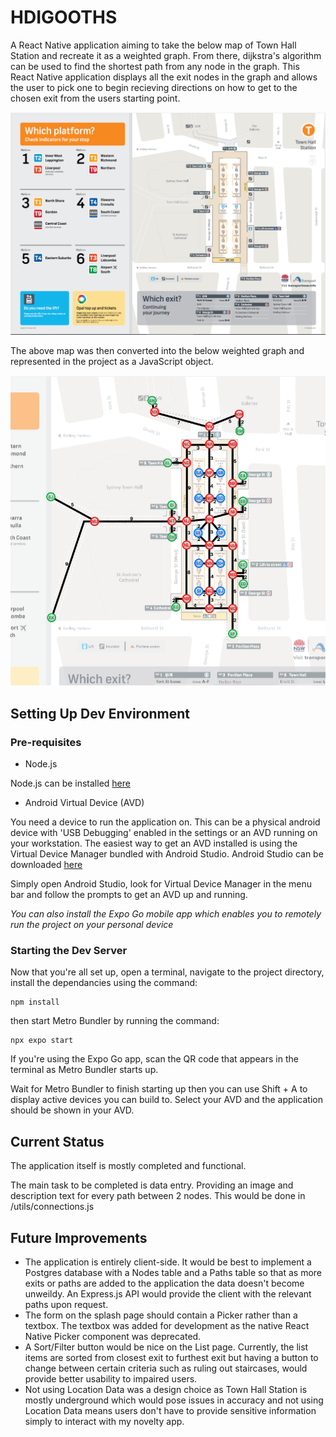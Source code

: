 # HDIGOOTHS
A React Native application aiming to take the below map of Town Hall Station and recreate it as a weighted graph. From  there, dijkstra's algorithm can be used to find the shortest path from any node in the graph. This React Native application displays all the exit nodes in the graph and allows the user to pick one to begin recieving directions on how to get to the chosen exit from the users starting point. 

![alt text](https://github.com/wkhatiz/hdigooths/blob/main/assets/Town%20Hall%20Station%20Map.png?raw=true)

The above map was then converted into the below weighted graph and represented in the project as a JavaScript object. 

![alt text](https://github.com/wkhatiz/hdigooths/blob/main/assets/Weighted%20Graph.png?raw=true)

## Setting Up Dev Environment

### Pre-requisites
- Node.js

Node.js can be installed [here](https://nodejs.org/en/download)

- Android Virtual Device (AVD)

You need a device to run the application on. This can be a physical android device with 'USB Debugging' enabled in the settings or an AVD running on your workstation. The easiest way to get an AVD installed is using the Virtual Device Manager bundled with Android Studio. Android Studio can be downloaded [here](https://developer.android.com/studio)

Simply open Android Studio, look for Virtual Device Manager in the menu bar and follow the prompts to get an AVD up and running. 

*You can also install the Expo Go mobile app which enables you to remotely run the project on your personal device*

### Starting the Dev Server

Now that you're all set up, open a terminal, navigate to the project directory, install the dependancies using the command:
```
npm install
```
then start Metro Bundler by running the command:
```
npx expo start
```

If you're using the Expo Go app, scan the QR code that appears in the terminal as Metro Bundler starts up. 

Wait for Metro Bundler to finish starting up then you can use Shift + A to display active devices you can build to. Select your AVD and the application should be shown in your AVD.

## Current Status

The application itself is mostly completed and functional.

The main task to be completed is data entry. Providing an image and description text for every path between 2 nodes. This would be done in /utils/connections.js

## Future Improvements

- The application is entirely client-side. It would be best to implement a Postgres database with a Nodes table and a Paths table so that as more exits or paths are added to the application the data doesn't become unweildy. An Express.js API would provide the client with the relevant paths upon request. 
- The form on the splash page should contain a Picker rather than a textbox. The textbox was added for development as the native React Native Picker component was deprecated. 
- A Sort/Filter button would be nice on the List page. Currently, the list items are sorted from closest exit to furthest exit but having a button to change between certain criteria such as ruling out staircases, would provide better usability to impaired users. 
- Not using Location Data was a design choice as Town Hall Station is mostly underground which would pose issues in accuracy and not using Location Data means users don't have to provide sensitive information simply to interact with my novelty app. 
 



